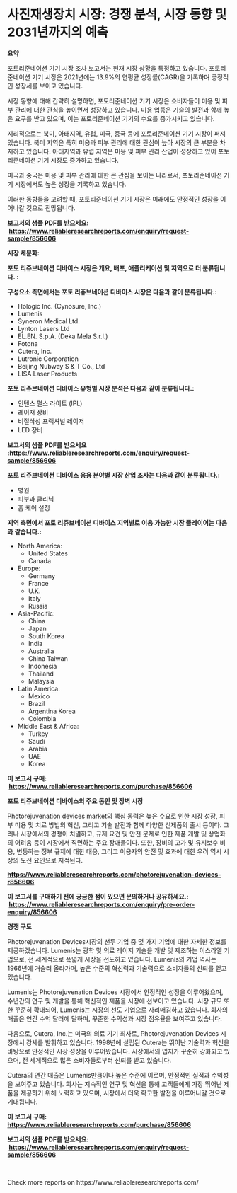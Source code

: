 <p><h1>사진재생장치 시장: 경쟁 분석, 시장 동향 및 2031년까지의 예측</h1></p><p><strong>요약</strong></p>
<p><p>포토리준네이션 기기 시장 조사 보고서는 현재 시장 상황을 특정하고 있습니다. 포토리준네이션 기기 시장은 2021년에는 13.9%의 연평균 성장률(CAGR)을 기록하며 긍정적인 성장세를 보이고 있습니다. </p><p>시장 동향에 대해 간략히 설명하면, 포토리준네이션 기기 시장은 소비자들이 미용 및 피부 관리에 대한 관심을 높이면서 성장하고 있습니다. 미용 업종은 기술의 발전과 함께 높은 요구를 받고 있으며, 이는 포토리준네이션 기기의 수요를 증가시키고 있습니다.</p><p>지리적으로는 북미, 아태지역, 유럽, 미국, 중국 등에 포토리준네이션 기기 시장이 퍼져 있습니다. 북미 지역은 특히 미용과 피부 관리에 대한 관심이 높아 시장의 큰 부분을 차지하고 있습니다. 아태지역과 유럽 지역은 미용 및 피부 관리 산업이 성장하고 있어 포토리준네이션 기기 시장도 증가하고 있습니다.</p><p>미국과 중국은 미용 및 피부 관리에 대한 큰 관심을 보이는 나라로서, 포토리준네이션 기기 시장에서도 높은 성장을 기록하고 있습니다.</p><p>이러한 동향들을 고려할 때, 포토리준네이션 기기 시장은 미래에도 안정적인 성장을 이어나갈 것으로 전망됩니다.</p></p>
<p><strong>보고서의 샘플 PDF를 받으세요: &nbsp;<a href="https://www.reliableresearchreports.com/enquiry/request-sample/856606">https://www.reliableresearchreports.com/enquiry/request-sample/856606</a></strong></p>
<p><strong>시장 세분화:</strong></p>
<p><strong> 포토 리쥬브네이션 디바이스 시장은 개요, 배포, 애플리케이션 및 지역으로 더 분류됩니다. :</strong></p>
<p><strong>구성요소 측면에서는 포토 리쥬브네이션 디바이스 시장은 다음과 같이 분류됩니다.:</strong></p>
<p><ul><li>Hologic Inc. (Cynosure, Inc.)</li><li>Lumenis</li><li>Syneron Medical Ltd.</li><li>Lynton Lasers Ltd</li><li>EL.EN. S.p.A. (Deka Mela S.r.l.)</li><li>Fotona</li><li>Cutera, Inc.</li><li>Lutronic Corporation</li><li>Beijing Nubway S & T Co., Ltd</li><li>LISA Laser Products</li></ul></p>
<p><strong> 포토 리쥬브네이션 디바이스 유형별 시장 분석은 다음과 같이 분류됩니다.:</strong></p>
<p><ul><li>인텐스 펄스 라이트 (IPL)</li><li>레이저 장비</li><li>비절삭성 프랙셔널 레이저</li><li>LED 장비</li></ul></p>
<p><strong>보고서의 샘플 PDF를 받으세요 :<a href="https://www.reliableresearchreports.com/enquiry/request-sample/856606">https://www.reliableresearchreports.com/enquiry/request-sample/856606</a></strong></p>
<p><strong> 포토 리쥬브네이션 디바이스 응용 분야별 시장 산업 조사는 다음과 같이 분류됩니다.:</strong></p>
<p><ul><li>병원</li><li>피부과 클리닉</li><li>홈 케어 설정</li></ul></p>
<p><strong>지역 측면에서 포토 리쥬브네이션 디바이스 지역별로 이용 가능한 시장 플레이어는 다음과 같습니다.:</strong></p>
<p><ul>
    <li>
        North America:
        <ul>
            <li>United States</li>
            <li>Canada</li>
        </ul>
    </li>
    <li>
        Europe:
        <ul>
            <li>Germany</li>
            <li>France</li>
            <li>U.K.</li>
            <li>Italy</li>
            <li>Russia</li>
        </ul>
    </li>
    <li>
        Asia-Pacific:
        <ul>
            <li>China</li>
            <li>Japan</li>
            <li>South Korea</li>
            <li>India</li>
            <li>Australia</li>
            <li>China Taiwan</li>
            <li>Indonesia</li>
            <li>Thailand</li>
            <li>Malaysia</li>
        </ul>
    </li>
    <li>
        Latin America:
        <ul>
            <li>Mexico</li>
            <li>Brazil</li>
            <li>Argentina Korea</li>
            <li>Colombia</li>
        </ul>
    </li>
    <li>
        Middle East & Africa:
        <ul>
            <li>Turkey</li>
            <li>Saudi</li>
            <li>Arabia</li>
            <li>UAE</li>
            <li>Korea</li>
        </ul>
    </li>
    </ul></p>
<p><strong>이 보고서 구매: &nbsp;<a href="https://www.reliableresearchreports.com/purchase/856606">https://www.reliableresearchreports.com/purchase/856606</a></strong></p>
<p><strong>포토 리쥬브네이션 디바이스의 주요 동인 및 장벽 시장</strong></p>
<p><p>Photorejuvenation devices market의 핵심 동력은 높은 수요로 인한 시장 성장, 피부 미용 및 치료 방법의 혁신, 그리고 기술 발전과 함께 다양한 신제품의 출시 등이다. 그러나 시장에서의 경쟁이 치열하고, 규제 요건 및 안전 문제로 인한 제품 개발 및 상업화의 어려움 등이 시장에서 직면하는 주요 장애물이다. 또한, 장비의 고가 및 유지보수 비용, 변동하는 정부 규제에 대한 대응, 그리고 이용자의 안전 및 효과에 대한 우려 역시 시장의 도전 요인으로 지적된다.</p></p>
<p><strong><a href="https://www.reliableresearchreports.com/photorejuvenation-devices-r856606">https://www.reliableresearchreports.com/photorejuvenation-devices-r856606</a></strong></p>
<p><strong>이 보고서를 구매하기 전에 궁금한 점이 있으면 문의하거나 공유하세요.: &nbsp;<a href="https://www.reliableresearchreports.com/enquiry/pre-order-enquiry/856606">https://www.reliableresearchreports.com/enquiry/pre-order-enquiry/856606</a></strong></p>
<p><strong>경쟁 구도</strong></p>
<p><p>Photorejuvenation Devices시장의 선두 기업 중 몇 가지 기업에 대한 자세한 정보를 제공하겠습니다. Lumenis는 광학 및 의료 레이저 기술을 개발 및 제조하는 이스라엘 기업으로, 전 세계적으로 폭넓게 시장을 선도하고 있습니다. Lumenis의 기업 역사는 1966년에 거슬러 올라가며, 높은 수준의 혁신력과 기술력으로 소비자들의 신뢰를 얻고 있습니다.</p><p>Lumenis는 Photorejuvenation Devices 시장에서 안정적인 성장을 이루어왔으며, 수년간의 연구 및 개발을 통해 혁신적인 제품을 시장에 선보이고 있습니다. 시장 규모 또한 꾸준히 확대되어, Lumenis는 시장의 선도 기업으로 자리매김하고 있습니다. 회사의 매출은 연간 수억 달러에 달하며, 꾸준한 수익성과 시장 점유율을 보여주고 있습니다.</p><p>다음으로, Cutera, Inc.는 미국의 의료 기기 회사로, Photorejuvenation Devices 시장에서 강세를 발휘하고 있습니다. 1998년에 설립된 Cutera는 뛰어난 기술력과 혁신을 바탕으로 안정적인 시장 성장을 이루어왔습니다. 시장에서의 입지가 꾸준히 강화되고 있으며, 전 세계적으로 많은 소비자들로부터 신뢰를 받고 있습니다.</p><p>Cutera의 연간 매출은 Lumenis만큼이나 높은 수준에 이르며, 안정적인 실적과 수익성을 보여주고 있습니다. 회사는 지속적인 연구 및 혁신을 통해 고객들에게 가장 뛰어난 제품을 제공하기 위해 노력하고 있으며, 시장에서 더욱 확고한 발전을 이루어나갈 것으로 기대됩니다.</p></p>
<p><strong>이 보고서 구매: &nbsp; <a href="https://www.reliableresearchreports.com/purchase/856606">https://www.reliableresearchreports.com/purchase/856606</a></strong></p>
<p><strong>보고서의 샘플 PDF를 받으세요: &nbsp;<a href="https://www.reliableresearchreports.com/enquiry/request-sample/856606">https://www.reliableresearchreports.com/enquiry/request-sample/856606</a></strong><strong></strong></p>
<p>&nbsp;</p>
<p>Check more reports on https://www.reliableresearchreports.com/</p>